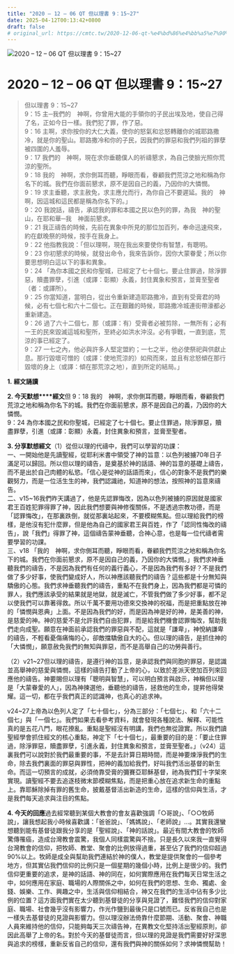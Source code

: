 ```yaml
---
title: "2020 – 12 – 06 QT 但以理書 9：15~27"
date: 2025-04-12T00:13:42+0800
draft: false
# original_url: https://cmtc.tw/2020-12-06-qt-%e4%bd%86%e4%bb%a5%e7%90%86%e6%9b%b8-9%ef%bc%9a1527
---
```


![2020 – 12 – 06 QT 但以理書 9：15~27](/images/qt.jpg   "2020 – 12 – 06 QT 但以理書 9：15~27")

# 2020 – 12 – 06 QT 但以理書 9：15~27

> 但以理書 9：15~27  
> 9：15 主─我們的　神啊，你曾用大能的手領你的子民出埃及地，使自己得了名，正如今日一樣。我們犯了罪，作了惡。  
> 9：16 主啊，求你按你的大仁大義，使你的怒氣和忿怒轉離你的城耶路撒冷，就是你的聖山。耶路撒冷和你的子民，因我們的罪惡和我們列祖的罪孽被四圍的人羞辱。  
> 9：17 我們的　神啊，現在求你垂聽僕人的祈禱懇求，為自己使臉光照你荒涼的聖所。  
> 9：18 我的　神啊，求你側耳而聽，睜眼而看，眷顧我們荒涼之地和稱為你名下的城。我們在你面前懇求，原不是因自己的義，乃因你的大憐憫。  
> 9：19 求主垂聽，求主赦免，求主應允而行，為你自己不要遲延。我的　神啊，因這城和這民都是稱為你名下的。」  
> 9：20 我說話，禱告，承認我的罪和本國之民以色列的罪，為我　神的聖山，在耶和華─我　神面前懇求。  
> 9：21 我正禱告的時候，先前在異象中所見的那位加百列，奉命迅速飛來，約在獻晚祭的時候，按手在我身上。  
> 9：22 他指教我說：「但以理啊，現在我出來要使你有智慧，有聰明。  
> 9：23 你初懇求的時候，就發出命令，我來告訴你，因你大蒙眷愛；所以你要思想明白這以下的事和異象。  
> 9：24 「為你本國之民和你聖城，已經定了七十個七。要止住罪過，除淨罪惡，贖盡罪孽，引進（或譯：彰顯）永義，封住異象和預言，並膏至聖者（者：或譯所）。  
> 9：25 你當知道，當明白，從出令重新建造耶路撒冷，直到有受膏君的時候，必有七個七和六十二個七。正在艱難的時候，耶路撒冷城連街帶濠都必重新建造。  
> 9：26 過了六十二個七，那（或譯：有）受膏者必被剪除，一無所有；必有一王的民來毀滅這城和聖所，至終必如洪水沖沒。必有爭戰，一直到底，荒涼的事已經定了。  
> 9：27 一七之內，他必與許多人堅定盟約；一七之半，他必使祭祀與供獻止息。那行毀壞可憎的（或譯：使地荒涼的）如飛而來，並且有忿怒傾在那行毀壞的身上（或譯：傾在那荒涼之地），直到所定的結局。」

**1.** **經文誦讀**

**2. 今天默想****經文**但 9：18 我的　神啊，求你側耳而聽，睜眼而看，眷顧我們荒涼之地和稱為你名下的城。我們在你面前懇求，原不是因自己的義，乃因你的大憐憫。  
9：24 為你本國之民和你聖城，已經定了七十個七。要止住罪過，除淨罪惡，贖盡罪孽，引進（或譯：彰顯）永義，封住異象和預言，並膏至聖者。

**3. 分享默想經文**（1）從但以理的代禱中，我們可以學習的功課：  
一、一開始他是先讀聖經，從耶利米書中領受了神的旨意：以色列被擄70年日子滿足可以歸回。所以但以理的禱告，是奠基於神的話語、神的旨意的基礎上禱告，而不是出於自己肉體的私慾。「信心是從神的話語而來」，信心的對象不是我們的樂觀努力，而是一位活生生的神，我們認識祂，知道神的想法，按照神的旨意來禱告。  
二、v15~16我們昨天講過了，他是先認罪悔改，因為以色列被擄的原因就是國家君王百姓犯罪得罪了神，因此我們想要與神修復關係，不是透過宗教功德，而是「認罪悔改」，在那裏跌倒，就從那裏站起來，不要模糊焦點。但以理給我們的榜樣，是他沒有犯什麼罪，但是他為自己的國家君王與百姓，作了「認同性悔改的禱告」，說「我們」得罪了神，這個禱告蒙神垂聽，合神心意，也是每一位代禱者需要學習的功課。  
三、v18 「我的　神啊，求你側耳而聽，睜眼而看，眷顧我們荒涼之地和稱為你名下的城。我們在你面前懇求，原不是因自己的義，乃因你的大憐憫。」我們求神垂聽我們的禱告，不是因為我們有任何的義行義心，不是因為我們有多好？不是我們做了多少好事，使我們變成好人，所以神應該聽我們的禱告？這些都是十分無知與驕傲的心態。我們求神垂聽我們的禱告，重點不在我們身上，因為我們都是可憐的罪人，我們應該承受的結果就是地獄，就是滅亡，不管我們做了多少好事，都不足以使我們可以靠著得救。所以千萬不要用功德來交換神的祝福，而是把重點放在神的「憐憫與恩典」上面。不是因為我們的好，而是因為神是好的神，是美善的神，是慈愛的神。神的慈愛不是允許我們自由犯罪，而是給我們機會認罪悔改，幫助我們走向成聖。願意在神面前承認我們的罪惡與不配，這就是「謙卑」，神悅納謙卑的禱告，不輕看憂傷痛悔的心，卻敵擋驕傲自大的心。但以理的禱告，是抓住神的「大憐憫」，願意赦免我們的無知與罪惡，而不是高舉自己的功勞與善行。

（2）v21~27但以理的禱告，是遵行神的旨意，是承認我們與同胞的罪惡，是認識並高舉神的慈愛與憐憫，這樣的禱告打動了上帝的心，以致於差派天使加百列來回應他的禱告。神要賜但以理有「聰明與智慧」，可以明白預言與啟示，神稱但以理是「大蒙眷愛的人」，因為神揀選他，垂聽他的禱告，拯救他的生命，提昇他得榮耀。這一切，都在乎我們真正的認識神，也真心的追求神。

v24~27上帝為以色列人定了「七十個七」，分為三部分：「七個七」、和「六十二個七」與「一個七」。我們如果去看參考資料，就會發現各種說法、解釋、可能性真的是五花八門，眼花撩亂。重點是聖經沒有明講，我們也無從證實。所以我們讀聖經學會抓住經文的核心重點，神定下「七十個七」，最重要的目的是：「要止住罪過，除淨罪惡，贖盡罪孽，引進永義，封住異象和預言，並膏至聖者。」（v24）這裏我們可以說對於我們最重要的事，不是去計算日期時間，而是神要煉淨我們的生命，除去我們裏面的罪惡與罪性，把神的義加給我們，好叫我們活出基督的新生命。而這一切預言的成就，必須倚靠受膏的彌賽亞耶穌基督，祂為我們釘十字架來實現。讀聖經不要去追逐枝微末節模糊焦點，而是把重心放在追求新生命的重點上。靠耶穌除掉有罪的舊生命，披戴基督活出新造的生命，這樣的信仰與生活，才是我們每天追求與注目的焦點。

**4. 今天的回應**過去經常聽到某個大教會的會友喜歡強調「○哥說」、「○○牧師說」，讓我想起我小時候喜歡講：「爸爸說」、「媽媽說」、「老師說」…。其實我還蠻想聽到能有基督徒跟我分享的是「聖經說」、「神的話說」。最近有間大教會的牧師驚傳罹癌，造成台灣教會震驚，我個人同樣震驚與不捨。只是長久以來我一直覺得台灣教會的信仰，把牧師、教堂、聚會的比例放得過重，甚至佔了我們的信仰超過90%以上。牧師是成全與幫助我們連結於神的僕人，教堂是提供聚會的一個參考地方，但其實佔我們信仰的比例只是一個星期的幾個小時，比例上是很少的。我們信仰更重要的追求，是神的話語、神的同在，如何實際應用在我們每天日常生活之中，如何應用在家庭、職場的人際關係之中，如何在我們的思想、生命、獨處、金錢、娛樂、工作、興趣之中，生活與信仰相結合，神又在我們的生活中佔有多少比例的位置？這方面我們實在太少聽到基督徒的分享與見證了，難怪我們的信仰對家庭、職場、社會幾乎沒有影響力，作光作鹽到最後只是口號而已。反省我自己也是一樣失去基督徒的見證與影響力。但以理沒辦法倚靠什麼節期、活動、聚會、神職人員來維持他的信仰，只能夠每天三次禱告神，在異教文化堅持活出聖經原則，卻因此高舉了上帝的名。對於今天的基督徒而言，但以理的見證是我們需要好好深思與追求的榜樣，重新反省自己的信仰，還有我們與神的關係如何？求神憐憫幫助！